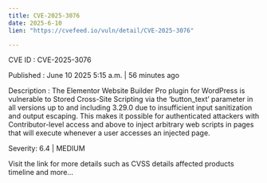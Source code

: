 ```yaml
---
title: CVE-2025-3076
date: 2025-6-10
lien: "https://cvefeed.io/vuln/detail/CVE-2025-3076"

---
```


CVE ID : CVE-2025-3076

Published :  June 10
2025
5:15 a.m. | 56 minutes ago

Description : The Elementor Website Builder Pro plugin for WordPress is vulnerable to Stored Cross-Site Scripting via the ‘button_text’ parameter in all versions up to
and including
3.29.0 due to insufficient input sanitization and output escaping. This makes it possible for authenticated attackers
with Contributor-level access and above
to inject arbitrary web scripts in pages that will execute whenever a user accesses an injected page.

Severity: 6.4 | MEDIUM

Visit the link for more details
such as CVSS details
affected products
timeline
and more...
